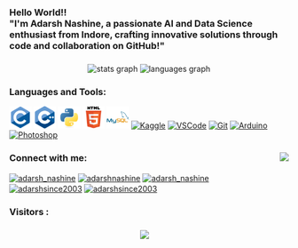 <h3 align="left">Hello World!!<br>"I'm Adarsh Nashine, a passionate AI and Data Science enthusiast from Indore, crafting innovative solutions through code and collaboration on GitHub!"</h3>

###

<div align="center">
  <img src="https://github-readme-stats.vercel.app/api?username=adarsh-n2003&hide_title=false&hide_rank=false&show_icons=true&include_all_commits=true&count_private=true&disable_animations=false&theme=dracula&locale=en&hide_border=false" height="150" alt="stats graph"  />
  <img src="https://github-readme-stats.vercel.app/api/top-langs?username=adarsh-n2003&locale=en&hide_title=false&layout=compact&card_width=320&langs_count=5&theme=dracula&hide_border=false" height="150" alt="languages graph"  />
</div>

###

<h3 align="left">Languages and Tools:</h3>
<p align="left">
    <a href="https://www.cprogramming.com/" target="_blank" rel="noreferrer"><img src="https://raw.githubusercontent.com/devicons/devicon/master/icons/c/c-original.svg" alt="C" width="40" height="40"/></a>
    <a href="https://www.cplusplus.com/" target="_blank" rel="noreferrer"><img src="https://raw.githubusercontent.com/devicons/devicon/master/icons/cplusplus/cplusplus-original.svg" alt="C++" width="40" height="40"/></a>
    <a href="https://www.python.org" target="_blank" rel="noreferrer"><img src="https://raw.githubusercontent.com/devicons/devicon/master/icons/python/python-original.svg" alt="Python" width="40" height="40"/></a>
    <a href="https://www.w3.org/html/" target="_blank" rel="noreferrer"><img src="https://raw.githubusercontent.com/devicons/devicon/master/icons/html5/html5-original-wordmark.svg" alt="HTML" width="40" height="40"/></a>
    <a href="https://www.mysql.com/" target="_blank" rel="noreferrer"><img src="https://raw.githubusercontent.com/devicons/devicon/master/icons/mysql/mysql-original-wordmark.svg" alt="MySQL" width="40" height="40"/></a>
    <a href="https://www.kaggle.com/" target="_blank" rel="noreferrer"><img src="https://raw.githubusercontent.com/rahuldkjain/github-profile-readme-generator/master/src/images/icons/Social/kaggle.svg" alt="Kaggle" width="40" height="40"/></a>
    <a href="https://code.visualstudio.com/" target="_blank" rel="noreferrer"><img src="https://upload.wikimedia.org/wikipedia/commons/9/9a/Visual_Studio_Code_1.35_icon.svg" alt="VSCode" width="40" height="40"/></a>
    <a href="https://git-scm.com/" target="_blank" rel="noreferrer"><img src="https://upload.wikimedia.org/wikipedia/commons/3/3f/Git_icon.svg" alt="Git" width="40" height="40"/></a>
    <a href="https://www.arduino.cc/" target="_blank" rel="noreferrer"><img src="https://cdn.worldvectorlogo.com/logos/arduino-1.svg" alt="Arduino" width="40" height="40"/></a>
    <a href="https://www.adobe.com/products/photoshop.html" target="_blank" rel="noreferrer"><img src="https://upload.wikimedia.org/wikipedia/commons/2/20/Photoshop_CC_icon.png" alt="Photoshop" width="40" height="40"/></a>
</p>



###

<img align="right" height="150" src="https://media.giphy.com/media/VTtANKl0beDFQRLDTh/giphy.gif?cid=ecf05e477ftslryefvivzqocxp6wo46wokwbhyz3b3mqgxqo&ep=v1_gifs_search&rid=giphy.gif&ct=g"  />

###

<h3 align="left">Connect with me:</h3>
<p align="left">
<a href="https://linkedin.com/in/adarsh_nashine" target="blank"><img align="center" src="https://raw.githubusercontent.com/rahuldkjain/github-profile-readme-generator/master/src/images/icons/Social/linked-in-alt.svg" alt="adarsh_nashine" height="30" width="40" /></a>
<a href="https://kaggle.com/adarshnashine" target="blank"><img align="center" src="https://raw.githubusercontent.com/rahuldkjain/github-profile-readme-generator/master/src/images/icons/Social/kaggle.svg" alt="adarshnashine" height="30" width="40" /></a>
<a href="https://instagram.com/adarsh_nashine" target="blank"><img align="center" src="https://raw.githubusercontent.com/rahuldkjain/github-profile-readme-generator/master/src/images/icons/Social/instagram.svg" alt="adarsh_nashine" height="30" width="40" /></a>
<a href="https://www.hackerrank.com/adarshsince2003" target="blank"><img align="center" src="https://raw.githubusercontent.com/rahuldkjain/github-profile-readme-generator/master/src/images/icons/Social/hackerrank.svg" alt="adarshsince2003" height="30" width="40" /></a>
<a href="https://www.leetcode.com/adarshsince2003" target="blank"><img align="center" src="https://raw.githubusercontent.com/rahuldkjain/github-profile-readme-generator/master/src/images/icons/Social/leet-code.svg" alt="adarshsince2003" height="30" width="40" /></a>
</p>

###

<h3 align="left">Visitors :</h3>

###

<div align="center">
  <img src="https://profile-counter.glitch.me/adarsh-n2003/count.svg?"  />
</div>

###
